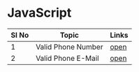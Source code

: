 # JavaScript
| Sl No | Topic              | Links                    |
| ----- | ------------------ | ------------------------ |
| 1     | Valid Phone Number | [open](./js/number.html) |
| 2     | Valid Phone E-Mail | [open](./js/mail.html)   |
